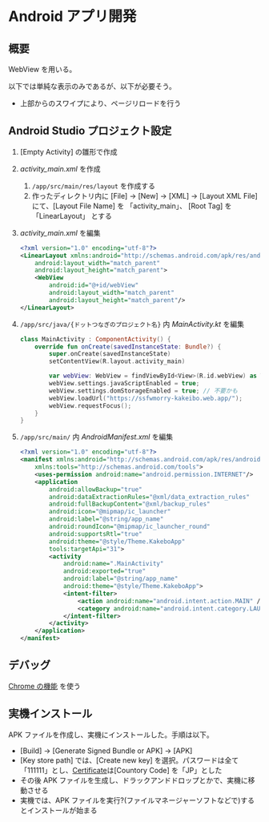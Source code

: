 # Android アプリ開発

## 概要

WebView を用いる。

以下では単純な表示のみであるが、以下が必要そう。

- 上部からのスワイプにより、ページリロードを行う

## Android Studio プロジェクト設定

1. [Empty Activity] の雛形で作成
2. _activity_main.xml_ を作成
   1. `/app/src/main/res/layout` を作成する
   2. 作ったディレクトリ内に [File] → [New] → [XML] → [Layout XML File] にて、[Layout File Name] を 「activity_main」、 [Root Tag] を 「LinearLayout」 とする
3. _activity_main.xml_ を編集
   ```xml
   <?xml version="1.0" encoding="utf-8"?>
   <LinearLayout xmlns:android="http://schemas.android.com/apk/res/android"
       android:layout_width="match_parent"
       android:layout_height="match_parent">
       <WebView
           android:id="@+id/webView"
           android:layout_width="match_parent"
           android:layout_height="match_parent"/>
   </LinearLayout>
   ```
4. `/app/src/java/{ドットつなぎのプロジェクト名}` 内 _MainActivity.kt_ を編集

   ```kotlin
   class MainActivity : ComponentActivity() {
       override fun onCreate(savedInstanceState: Bundle?) {
           super.onCreate(savedInstanceState)
           setContentView(R.layout.activity_main)

           var webView: WebView = findViewById<View>(R.id.webView) as WebView;
           webView.settings.javaScriptEnabled = true;
           webView.settings.domStorageEnabled = true; // 不要かも
           webView.loadUrl("https://ssfwmorry-kakeibo.web.app/");
           webView.requestFocus();
       }
   }
   ```

5. `/app/src/main/` 内 _AndroidManifest.xml_ を編集
   ```xml
   <?xml version="1.0" encoding="utf-8"?>
   <manifest xmlns:android="http://schemas.android.com/apk/res/android"
       xmlns:tools="http://schemas.android.com/tools">
       <uses-permission android:name="android.permission.INTERNET"/>
       <application
           android:allowBackup="true"
           android:dataExtractionRules="@xml/data_extraction_rules"
           android:fullBackupContent="@xml/backup_rules"
           android:icon="@mipmap/ic_launcher"
           android:label="@string/app_name"
           android:roundIcon="@mipmap/ic_launcher_round"
           android:supportsRtl="true"
           android:theme="@style/Theme.KakeboApp"
           tools:targetApi="31">
           <activity
               android:name=".MainActivity"
               android:exported="true"
               android:label="@string/app_name"
               android:theme="@style/Theme.KakeboApp">
               <intent-filter>
                   <action android:name="android.intent.action.MAIN" />
                   <category android:name="android.intent.category.LAUNCHER" />
               </intent-filter>
           </activity>
       </application>
   </manifest>
   ```

## デバッグ

[Chrome の機能](chrome://inspect/#devices) を使う

## 実機インストール

APK ファイルを作成し、実機にインストールした。手順は以下。

- [Build] → [Generate Signed Bundle or APK] → [APK]
- [Key store path] では、[Create new key] を選択。パスワードは全て「111111」とし、[Certificate](どれか一つは必ず必要らしい)は[Countory Code] を「JP」とした
- その後 APK ファイルを生成し、ドラックアンドドロップとかで、実機に移動させる
- 実機では、APK ファイルを実行?(ファイルマネージャーソフトなどで)するとインストールが始まる
